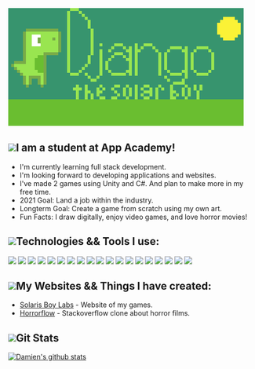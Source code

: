 <img src="./django-big.png">  

<img src="https://img.icons8.com/plasticine/2x/saving-book.png" height="30px">I am a student at App Academy!    
---    

- I'm currently learning full stack development.
- I'm looking forward to developing applications and websites.  
- I've made 2 games using Unity and C#. And plan to make more in my free time.
- 2021 Goal: Land a job within the industry.  
- Longterm Goal: Create a game from scratch using my own art.  
- Fun Facts: I draw digitally, enjoy video games, and love horror movies!

<img src="https://img.icons8.com/cotton/2x/wrench--v2.png" height="20px">Technologies && Tools I use:
---  
![](https://img.shields.io/badge/Editor-Sublime-informational?style=flat&logo=Sublime-Text&logoColor=white&color=00bbff) ![](https://img.shields.io/badge/Editor-Vs_Code-informational?style=flat&logo=Visual-Studio-Code&logoColor=white&color=00bbff) ![](https://img.shields.io/badge/Code-JavaScript-informational?style=flat&logo=JavaScript&logoColor=white&color=00bbff) ![](https://img.shields.io/badge/Code-Python-informational?style=flat&logo=Python&logoColor=white&color=00bbff) ![](https://img.shields.io/badge/Tools-Flask-informational?style=flat&logo=Flask&logoColor=white&color=00bbff) ![](https://img.shields.io/badge/Code-HTML-informational?style=flat&logo=HTML5&logoColor=white&color=00bbff) ![](https://img.shields.io/badge/Code-Code-informational?style=flat&logo=CSS3&logoColor=white&color=00bbff) ![](https://img.shields.io/badge/Code-Markdown-informational?style=flat&logo=Markdown&logoColor=white&color=00bbff) ![](https://img.shields.io/badge/Tools-npm-informational?style=flat&logo=NPM&logoColor=white&color=00bbff) ![](https://img.shields.io/badge/Tools-Express-informational?style=flat&logo=Express&logoColor=white&color=00bbff) ![](https://img.shields.io/badge/Tools-React-informational?style=flat&logo=React&logoColor=white&color=00bbff) ![](https://img.shields.io/badge/Tools-Redux-informational?style=flat&logo=Redux&logoColor=white&color=00bbff) ![](https://img.shields.io/badge/Tools-Nodemon-informational?style=flat&logo=Nodemon&logoColor=white&color=00bbff) ![](https://img.shields.io/badge/Tools-Node.js-informational?style=flat&logo=Node.js&logoColor=white&color=00bbff) ![](https://img.shields.io/badge/Tools-Git-informational?style=flat&logo=Git&logoColor=white&color=00bbff) ![](https://img.shields.io/badge/Tools-PostgreSQL-informational?style=flat&logo=PostgreSQL&logoColor=white&color=00bbff) ![](https://img.shields.io/badge/Browser-Firefox-informational?style=flat&logo=Firefox-Browser&logoColor=white&color=00bbff) ![](https://img.shields.io/badge/OS-Win10-informational?style=flat&logo=Windows&logoColor=white&color=00bbff) ![](https://img.shields.io/badge/Tools-Postman-informational?style=flat&logo=Postman&logoColor=white&color=00bbff)

<img src="https://img.icons8.com/cotton/2x/web-design.png" height="20px">My Websites && Things I have created:
---
- [Solaris Boy Labs][mygames] - Website of my games.   
- [Horrorflow][horrorflow] - Stackoverflow clone about horror films.


<img src="https://img.icons8.com/dusk/2x/statistics.png" height="20px" padding-top="5px">Git Stats
---
[![Damien's github stats](https://github-readme-stats.vercel.app/api?username=djangothesolarboy&show_icons=true&theme=dark)](https://github.com/djangothesolarboy/github-readme-stats)

[mygames]: https://solarisboylabs.com
[horrorflow]: https://horrorflow.herokuapp.com
[damiendarko.com]: https://damiendarko.com
